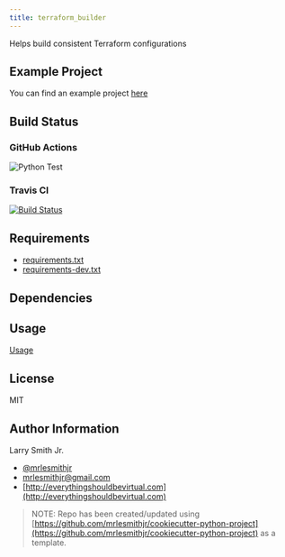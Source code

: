 ```yaml
---
title: terraform_builder
---
```


Helps build consistent Terraform configurations

## Example Project

You can find an example project [here](examples/example_builds/example/README.md)

## Build Status

### GitHub Actions

![Python Test](https://github.com/mrlesmithjr/terraform-builder/workflows/Python%20Test/badge.svg)

### Travis CI

[![Build Status](https://travis-ci.org/mrlesmithjr/terraform-builder.svg?branch=master)](https://travis-ci.org/mrlesmithjr/terraform-builder)

## Requirements

- [requirements.txt](requirements.txt)
- [requirements-dev.txt](requirements-dev.txt)

## Dependencies

## Usage

[Usage](docs/USAGE.md)

## License

MIT

## Author Information

Larry Smith Jr.

- [@mrlesmithjr](https://twitter.com/mrlesmithjr)
- [mrlesmithjr@gmail.com](mailto:mrlesmithjr@gmail.com)
- [http://everythingshouldbevirtual.com](http://everythingshouldbevirtual.com)

> NOTE: Repo has been created/updated using [https://github.com/mrlesmithjr/cookiecutter-python-project](https://github.com/mrlesmithjr/cookiecutter-python-project) as a template.
